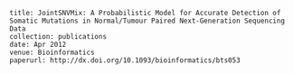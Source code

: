 
    title: JointSNVMix: A Probabilistic Model for Accurate Detection of Somatic Mutations in Normal/Tumour Paired Next-Generation Sequencing Data
    collection: publications
    date: Apr 2012
    venue: Bioinformatics
    paperurl: http://dx.doi.org/10.1093/bioinformatics/bts053
    
